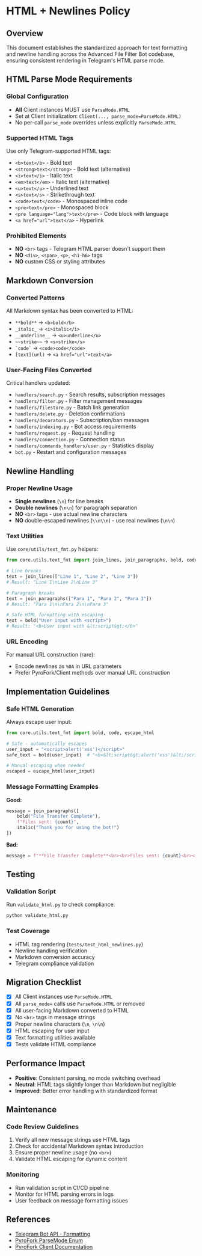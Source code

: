 # HTML + Newlines Policy

## Overview

This document establishes the standardized approach for text formatting and newline handling across the Advanced File Filter Bot codebase, ensuring consistent rendering in Telegram's HTML parse mode.

## HTML Parse Mode Requirements

### Global Configuration

- **All** Client instances MUST use `ParseMode.HTML`
- Set at Client initialization: `Client(..., parse_mode=ParseMode.HTML)`
- No per-call `parse_mode` overrides unless explicitly `ParseMode.HTML`

### Supported HTML Tags

Use only Telegram-supported HTML tags:

- `<b>text</b>` - Bold text
- `<strong>text</strong>` - Bold text (alternative)
- `<i>text</i>` - Italic text  
- `<em>text</em>` - Italic text (alternative)
- `<u>text</u>` - Underlined text
- `<s>text</s>` - Strikethrough text
- `<code>text</code>` - Monospaced inline code
- `<pre>text</pre>` - Monospaced block
- `<pre language="lang">text</pre>` - Code block with language
- `<a href="url">text</a>` - Hyperlink

### Prohibited Elements

- **NO** `<br>` tags - Telegram HTML parser doesn't support them
- **NO** `<div>`, `<span>`, `<p>`, `<h1-h6>` tags
- **NO** custom CSS or styling attributes

## Markdown Conversion

### Converted Patterns

All Markdown syntax has been converted to HTML:

- `**bold**` → `<b>bold</b>`
- `_italic_` → `<i>italic</i>`
- `__underline__` → `<u>underline</u>`
- `~~strike~~` → `<s>strike</s>`
- `` `code` `` → `<code>code</code>`
- `[text](url)` → `<a href="url">text</a>`

### User-Facing Files Converted

Critical handlers updated:
- `handlers/search.py` - Search results, subscription messages
- `handlers/filter.py` - Filter management messages
- `handlers/filestore.py` - Batch link generation
- `handlers/delete.py` - Deletion confirmations
- `handlers/decorators.py` - Subscription/ban messages
- `handlers/indexing.py` - Bot access requirements
- `handlers/request.py` - Request handling
- `handlers/connection.py` - Connection status
- `handlers/commands_handlers/user.py` - Statistics display
- `bot.py` - Restart and configuration messages

## Newline Handling

### Proper Newline Usage

- **Single newlines** (`\n`) for line breaks
- **Double newlines** (`\n\n`) for paragraph separation
- **NO** `<br>` tags - use actual newline characters
- **NO** double-escaped newlines (`\\n\\n`) - use real newlines (`\n\n`)

### Text Utilities

Use `core/utils/text_fmt.py` helpers:

```python
from core.utils.text_fmt import join_lines, join_paragraphs, bold, code

# Line breaks
text = join_lines(["Line 1", "Line 2", "Line 3"])
# Result: "Line 1\nLine 2\nLine 3"

# Paragraph breaks  
text = join_paragraphs(["Para 1", "Para 2", "Para 3"])
# Result: "Para 1\n\nPara 2\n\nPara 3"

# Safe HTML formatting with escaping
text = bold("User input with <script>")
# Result: "<b>User input with &lt;script&gt;</b>"
```

### URL Encoding

For manual URL construction (rare):
- Encode newlines as `%0A` in URL parameters
- Prefer PyroFork/Client methods over manual URL construction

## Implementation Guidelines

### Safe HTML Generation

Always escape user input:

```python
from core.utils.text_fmt import bold, code, escape_html

# Safe - automatically escapes
user_input = "<script>alert('xss')</script>"
safe_text = bold(user_input)  # "<b>&lt;script&gt;alert('xss')&lt;/script&gt;</b>"

# Manual escaping when needed
escaped = escape_html(user_input)
```

### Message Formatting Examples

**Good:**
```python
message = join_paragraphs([
    bold("File Transfer Complete"),
    f"Files sent: {count}",
    italic("Thank you for using the bot!")
])
```

**Bad:**
```python
message = f"**File Transfer Complete**<br><br>Files sent: {count}<br><i>Thank you!</i>"
```

## Testing

### Validation Script

Run `validate_html.py` to check compliance:

```bash
python validate_html.py
```

### Test Coverage

- HTML tag rendering (`tests/test_html_newlines.py`)
- Newline handling verification
- Markdown conversion accuracy
- Telegram compliance validation

## Migration Checklist

- [x] All Client instances use `ParseMode.HTML`
- [x] All `parse_mode=` calls use `ParseMode.HTML` or removed
- [x] All user-facing Markdown converted to HTML
- [x] No `<br>` tags in message strings
- [x] Proper newline characters (`\n`, `\n\n`)
- [x] HTML escaping for user input
- [x] Text formatting utilities available
- [x] Tests validate HTML compliance

## Performance Impact

- **Positive**: Consistent parsing, no mode switching overhead
- **Neutral**: HTML tags slightly longer than Markdown but negligible
- **Improved**: Better error handling with standardized format

## Maintenance

### Code Review Guidelines

1. Verify all new message strings use HTML tags
2. Check for accidental Markdown syntax introduction
3. Ensure proper newline usage (no `<br>`)
4. Validate HTML escaping for dynamic content

### Monitoring

- Run validation script in CI/CD pipeline
- Monitor for HTML parsing errors in logs
- User feedback on message formatting issues

## References

- [Telegram Bot API - Formatting](https://core.telegram.org/bots/api#formatting-options)
- [PyroFork ParseMode Enum](https://pyrofork.mayuri.my.id/main/api/enums/ParseMode)
- [PyroFork Client Documentation](https://pyrofork.mayuri.my.id/main/api/client.html)